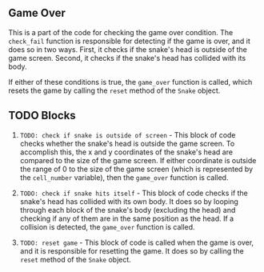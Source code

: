 ## Game Over

This is a part of the code for checking the game over condition. The `check_fail` function is responsible for detecting if the game is over, and it does so in two ways. First, it checks if the snake's head is outside of the game screen. Second, it checks if the snake's head has collided with its body.

If either of these conditions is true, the `game_over` function is called, which resets the game by calling the `reset` method of the `Snake` object.

## TODO Blocks

1. `TODO: check if snake is outside of screen` - This block of code checks whether the snake's head is outside the game screen. To accomplish this, the x and y coordinates of the snake's head are compared to the size of the game screen. If either coordinate is outside the range of 0 to the size of the game screen (which is represented by the `cell_number` variable), then the `game_over` function is called. 

2. `TODO: check if snake hits itself` - This block of code checks if the snake's head has collided with its own body. It does so by looping through each block of the snake's body (excluding the head) and checking if any of them are in the same position as the head. If a collision is detected, the `game_over` function is called.

3. `TODO: reset game` - This block of code is called when the game is over, and it is responsible for resetting the game. It does so by calling the `reset` method of the `Snake` object.



